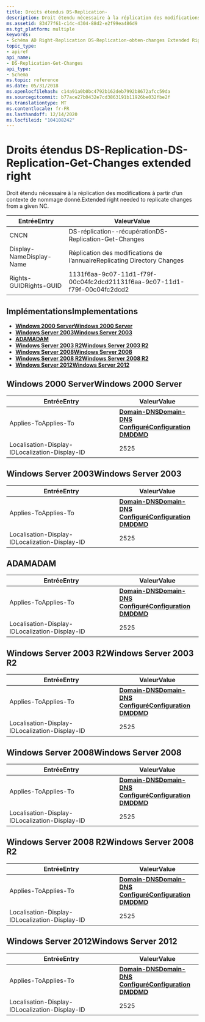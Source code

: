 ```yaml
---
title: Droits étendus DS-Replication-
description: Droit étendu nécessaire à la réplication des modifications à partir d’un contexte de nommage donné.
ms.assetid: 83477f61-c14c-4304-88d2-e2f99ea486d9
ms.tgt_platform: multiple
keywords:
- Schéma AD Right-Replication DS-Replication-obten-changes Extended Right
topic_type:
- apiref
api_name:
- DS-Replication-Get-Changes
api_type:
- Schema
ms.topic: reference
ms.date: 05/31/2018
ms.openlocfilehash: c14a91a0b0bc4792b162deb7992b8672afcc59da
ms.sourcegitcommit: b77ace27b0432e7cd3863191b11926be032fbe2f
ms.translationtype: MT
ms.contentlocale: fr-FR
ms.lasthandoff: 12/14/2020
ms.locfileid: "104108242"
---
```

# <a name="ds-replication-get-changes-extended-right"></a><span data-ttu-id="653d0-104">Droits étendus DS-Replication-</span><span class="sxs-lookup"><span data-stu-id="653d0-104">DS-Replication-Get-Changes extended right</span></span>

<span data-ttu-id="653d0-105">Droit étendu nécessaire à la réplication des modifications à partir d’un contexte de nommage donné.</span><span class="sxs-lookup"><span data-stu-id="653d0-105">Extended right needed to replicate changes from a given NC.</span></span>



| <span data-ttu-id="653d0-106">Entrée</span><span class="sxs-lookup"><span data-stu-id="653d0-106">Entry</span></span> | <span data-ttu-id="653d0-107">Valeur</span><span class="sxs-lookup"><span data-stu-id="653d0-107">Value</span></span> |
|--------------|--------------------------------------|
| <span data-ttu-id="653d0-108">CN</span><span class="sxs-lookup"><span data-stu-id="653d0-108">CN</span></span>           | <span data-ttu-id="653d0-109">DS-réplication--récupération</span><span class="sxs-lookup"><span data-stu-id="653d0-109">DS-Replication-Get-Changes</span></span>           |
| <span data-ttu-id="653d0-110">Display-Name</span><span class="sxs-lookup"><span data-stu-id="653d0-110">Display-Name</span></span> | <span data-ttu-id="653d0-111">Réplication des modifications de l’annuaire</span><span class="sxs-lookup"><span data-stu-id="653d0-111">Replicating Directory Changes</span></span>        |
| <span data-ttu-id="653d0-112">Rights-GUID</span><span class="sxs-lookup"><span data-stu-id="653d0-112">Rights-GUID</span></span>  | <span data-ttu-id="653d0-113">1131f6aa-9c07-11d1-f79f-00c04fc2dcd2</span><span class="sxs-lookup"><span data-stu-id="653d0-113">1131f6aa-9c07-11d1-f79f-00c04fc2dcd2</span></span> |



## <a name="implementations"></a><span data-ttu-id="653d0-114">Implémentations</span><span class="sxs-lookup"><span data-stu-id="653d0-114">Implementations</span></span>

-   [<span data-ttu-id="653d0-115">**Windows 2000 Server**</span><span class="sxs-lookup"><span data-stu-id="653d0-115">**Windows 2000 Server**</span></span>](#windows-2000-server)
-   [<span data-ttu-id="653d0-116">**Windows Server 2003**</span><span class="sxs-lookup"><span data-stu-id="653d0-116">**Windows Server 2003**</span></span>](#windows-server-2003)
-   [<span data-ttu-id="653d0-117">**ADAM**</span><span class="sxs-lookup"><span data-stu-id="653d0-117">**ADAM**</span></span>](#adam)
-   [<span data-ttu-id="653d0-118">**Windows Server 2003 R2**</span><span class="sxs-lookup"><span data-stu-id="653d0-118">**Windows Server 2003 R2**</span></span>](#windows-server-2003-r2)
-   [<span data-ttu-id="653d0-119">**Windows Server 2008**</span><span class="sxs-lookup"><span data-stu-id="653d0-119">**Windows Server 2008**</span></span>](#windows-server-2008)
-   [<span data-ttu-id="653d0-120">**Windows Server 2008 R2**</span><span class="sxs-lookup"><span data-stu-id="653d0-120">**Windows Server 2008 R2**</span></span>](#windows-server-2008-r2)
-   [<span data-ttu-id="653d0-121">**Windows Server 2012**</span><span class="sxs-lookup"><span data-stu-id="653d0-121">**Windows Server 2012**</span></span>](#windows-server-2012)

## <a name="windows-2000-server"></a><span data-ttu-id="653d0-122">Windows 2000 Server</span><span class="sxs-lookup"><span data-stu-id="653d0-122">Windows 2000 Server</span></span>



| <span data-ttu-id="653d0-123">Entrée</span><span class="sxs-lookup"><span data-stu-id="653d0-123">Entry</span></span> | <span data-ttu-id="653d0-124">Valeur</span><span class="sxs-lookup"><span data-stu-id="653d0-124">Value</span></span> |
|-------------------------|----------------------------------------------------------------------------------------------------------------------------------|
| <span data-ttu-id="653d0-125">Applies-To</span><span class="sxs-lookup"><span data-stu-id="653d0-125">Applies-To</span></span>              | [<span data-ttu-id="653d0-126">**Domain-DNS**</span><span class="sxs-lookup"><span data-stu-id="653d0-126">**Domain-DNS**</span></span>](c-domaindns.md)<br/> [<span data-ttu-id="653d0-127">**Configuré**</span><span class="sxs-lookup"><span data-stu-id="653d0-127">**Configuration**</span></span>](c-configuration.md)<br/> [<span data-ttu-id="653d0-128">**DMD**</span><span class="sxs-lookup"><span data-stu-id="653d0-128">**DMD**</span></span>](c-dmd.md)<br/> |
| <span data-ttu-id="653d0-129">Localisation-Display-ID</span><span class="sxs-lookup"><span data-stu-id="653d0-129">Localization-Display-ID</span></span> | <span data-ttu-id="653d0-130">25</span><span class="sxs-lookup"><span data-stu-id="653d0-130">25</span></span>                                                                                                                               |



## <a name="windows-server-2003"></a><span data-ttu-id="653d0-131">Windows Server 2003</span><span class="sxs-lookup"><span data-stu-id="653d0-131">Windows Server 2003</span></span>



| <span data-ttu-id="653d0-132">Entrée</span><span class="sxs-lookup"><span data-stu-id="653d0-132">Entry</span></span> | <span data-ttu-id="653d0-133">Valeur</span><span class="sxs-lookup"><span data-stu-id="653d0-133">Value</span></span> |
|-------------------------|----------------------------------------------------------------------------------------------------------------------------------|
| <span data-ttu-id="653d0-134">Applies-To</span><span class="sxs-lookup"><span data-stu-id="653d0-134">Applies-To</span></span>              | [<span data-ttu-id="653d0-135">**Domain-DNS**</span><span class="sxs-lookup"><span data-stu-id="653d0-135">**Domain-DNS**</span></span>](c-domaindns.md)<br/> [<span data-ttu-id="653d0-136">**Configuré**</span><span class="sxs-lookup"><span data-stu-id="653d0-136">**Configuration**</span></span>](c-configuration.md)<br/> [<span data-ttu-id="653d0-137">**DMD**</span><span class="sxs-lookup"><span data-stu-id="653d0-137">**DMD**</span></span>](c-dmd.md)<br/> |
| <span data-ttu-id="653d0-138">Localisation-Display-ID</span><span class="sxs-lookup"><span data-stu-id="653d0-138">Localization-Display-ID</span></span> | <span data-ttu-id="653d0-139">25</span><span class="sxs-lookup"><span data-stu-id="653d0-139">25</span></span>                                                                                                                               |



## <a name="adam"></a><span data-ttu-id="653d0-140">ADAM</span><span class="sxs-lookup"><span data-stu-id="653d0-140">ADAM</span></span>



| <span data-ttu-id="653d0-141">Entrée</span><span class="sxs-lookup"><span data-stu-id="653d0-141">Entry</span></span> | <span data-ttu-id="653d0-142">Valeur</span><span class="sxs-lookup"><span data-stu-id="653d0-142">Value</span></span> |
|-------------------------|----------------------------------------------------------------------------------------------------------------------------------|
| <span data-ttu-id="653d0-143">Applies-To</span><span class="sxs-lookup"><span data-stu-id="653d0-143">Applies-To</span></span>              | [<span data-ttu-id="653d0-144">**Domain-DNS**</span><span class="sxs-lookup"><span data-stu-id="653d0-144">**Domain-DNS**</span></span>](c-domaindns.md)<br/> [<span data-ttu-id="653d0-145">**Configuré**</span><span class="sxs-lookup"><span data-stu-id="653d0-145">**Configuration**</span></span>](c-configuration.md)<br/> [<span data-ttu-id="653d0-146">**DMD**</span><span class="sxs-lookup"><span data-stu-id="653d0-146">**DMD**</span></span>](c-dmd.md)<br/> |
| <span data-ttu-id="653d0-147">Localisation-Display-ID</span><span class="sxs-lookup"><span data-stu-id="653d0-147">Localization-Display-ID</span></span> | <span data-ttu-id="653d0-148">25</span><span class="sxs-lookup"><span data-stu-id="653d0-148">25</span></span>                                                                                                                               |



## <a name="windows-server-2003-r2"></a><span data-ttu-id="653d0-149">Windows Server 2003 R2</span><span class="sxs-lookup"><span data-stu-id="653d0-149">Windows Server 2003 R2</span></span>



| <span data-ttu-id="653d0-150">Entrée</span><span class="sxs-lookup"><span data-stu-id="653d0-150">Entry</span></span> | <span data-ttu-id="653d0-151">Valeur</span><span class="sxs-lookup"><span data-stu-id="653d0-151">Value</span></span> |
|-------------------------|----------------------------------------------------------------------------------------------------------------------------------|
| <span data-ttu-id="653d0-152">Applies-To</span><span class="sxs-lookup"><span data-stu-id="653d0-152">Applies-To</span></span>              | [<span data-ttu-id="653d0-153">**Domain-DNS**</span><span class="sxs-lookup"><span data-stu-id="653d0-153">**Domain-DNS**</span></span>](c-domaindns.md)<br/> [<span data-ttu-id="653d0-154">**Configuré**</span><span class="sxs-lookup"><span data-stu-id="653d0-154">**Configuration**</span></span>](c-configuration.md)<br/> [<span data-ttu-id="653d0-155">**DMD**</span><span class="sxs-lookup"><span data-stu-id="653d0-155">**DMD**</span></span>](c-dmd.md)<br/> |
| <span data-ttu-id="653d0-156">Localisation-Display-ID</span><span class="sxs-lookup"><span data-stu-id="653d0-156">Localization-Display-ID</span></span> | <span data-ttu-id="653d0-157">25</span><span class="sxs-lookup"><span data-stu-id="653d0-157">25</span></span>                                                                                                                               |



## <a name="windows-server-2008"></a><span data-ttu-id="653d0-158">Windows Server 2008</span><span class="sxs-lookup"><span data-stu-id="653d0-158">Windows Server 2008</span></span>



| <span data-ttu-id="653d0-159">Entrée</span><span class="sxs-lookup"><span data-stu-id="653d0-159">Entry</span></span> | <span data-ttu-id="653d0-160">Valeur</span><span class="sxs-lookup"><span data-stu-id="653d0-160">Value</span></span> |
|-------------------------|----------------------------------------------------------------------------------------------------------------------------------|
| <span data-ttu-id="653d0-161">Applies-To</span><span class="sxs-lookup"><span data-stu-id="653d0-161">Applies-To</span></span>              | [<span data-ttu-id="653d0-162">**Domain-DNS**</span><span class="sxs-lookup"><span data-stu-id="653d0-162">**Domain-DNS**</span></span>](c-domaindns.md)<br/> [<span data-ttu-id="653d0-163">**Configuré**</span><span class="sxs-lookup"><span data-stu-id="653d0-163">**Configuration**</span></span>](c-configuration.md)<br/> [<span data-ttu-id="653d0-164">**DMD**</span><span class="sxs-lookup"><span data-stu-id="653d0-164">**DMD**</span></span>](c-dmd.md)<br/> |
| <span data-ttu-id="653d0-165">Localisation-Display-ID</span><span class="sxs-lookup"><span data-stu-id="653d0-165">Localization-Display-ID</span></span> | <span data-ttu-id="653d0-166">25</span><span class="sxs-lookup"><span data-stu-id="653d0-166">25</span></span>                                                                                                                               |



## <a name="windows-server-2008-r2"></a><span data-ttu-id="653d0-167">Windows Server 2008 R2</span><span class="sxs-lookup"><span data-stu-id="653d0-167">Windows Server 2008 R2</span></span>



| <span data-ttu-id="653d0-168">Entrée</span><span class="sxs-lookup"><span data-stu-id="653d0-168">Entry</span></span> | <span data-ttu-id="653d0-169">Valeur</span><span class="sxs-lookup"><span data-stu-id="653d0-169">Value</span></span> |
|-------------------------|----------------------------------------------------------------------------------------------------------------------------------|
| <span data-ttu-id="653d0-170">Applies-To</span><span class="sxs-lookup"><span data-stu-id="653d0-170">Applies-To</span></span>              | [<span data-ttu-id="653d0-171">**Domain-DNS**</span><span class="sxs-lookup"><span data-stu-id="653d0-171">**Domain-DNS**</span></span>](c-domaindns.md)<br/> [<span data-ttu-id="653d0-172">**Configuré**</span><span class="sxs-lookup"><span data-stu-id="653d0-172">**Configuration**</span></span>](c-configuration.md)<br/> [<span data-ttu-id="653d0-173">**DMD**</span><span class="sxs-lookup"><span data-stu-id="653d0-173">**DMD**</span></span>](c-dmd.md)<br/> |
| <span data-ttu-id="653d0-174">Localisation-Display-ID</span><span class="sxs-lookup"><span data-stu-id="653d0-174">Localization-Display-ID</span></span> | <span data-ttu-id="653d0-175">25</span><span class="sxs-lookup"><span data-stu-id="653d0-175">25</span></span>                                                                                                                               |



## <a name="windows-server-2012"></a><span data-ttu-id="653d0-176">Windows Server 2012</span><span class="sxs-lookup"><span data-stu-id="653d0-176">Windows Server 2012</span></span>



| <span data-ttu-id="653d0-177">Entrée</span><span class="sxs-lookup"><span data-stu-id="653d0-177">Entry</span></span> | <span data-ttu-id="653d0-178">Valeur</span><span class="sxs-lookup"><span data-stu-id="653d0-178">Value</span></span> |
|-------------------------|----------------------------------------------------------------------------------------------------------------------------------|
| <span data-ttu-id="653d0-179">Applies-To</span><span class="sxs-lookup"><span data-stu-id="653d0-179">Applies-To</span></span>              | [<span data-ttu-id="653d0-180">**Domain-DNS**</span><span class="sxs-lookup"><span data-stu-id="653d0-180">**Domain-DNS**</span></span>](c-domaindns.md)<br/> [<span data-ttu-id="653d0-181">**Configuré**</span><span class="sxs-lookup"><span data-stu-id="653d0-181">**Configuration**</span></span>](c-configuration.md)<br/> [<span data-ttu-id="653d0-182">**DMD**</span><span class="sxs-lookup"><span data-stu-id="653d0-182">**DMD**</span></span>](c-dmd.md)<br/> |
| <span data-ttu-id="653d0-183">Localisation-Display-ID</span><span class="sxs-lookup"><span data-stu-id="653d0-183">Localization-Display-ID</span></span> | <span data-ttu-id="653d0-184">25</span><span class="sxs-lookup"><span data-stu-id="653d0-184">25</span></span>                                                                                                                               |



 

 





